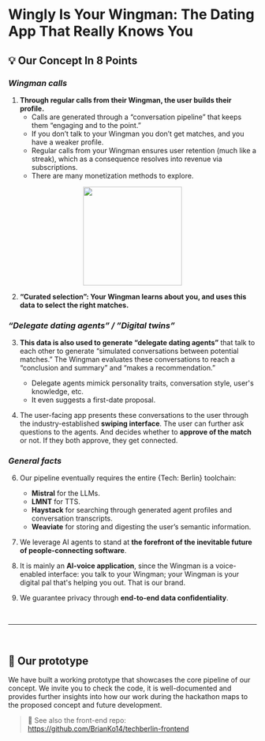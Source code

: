 
# Wingly Is Your Wingman: The Dating App That Really Knows You

## 💡 Our Concept In 8 Points

### *Wingman calls*

1. **Through regular calls from their Wingman, the user builds their profile.**
   - Calls are generated through a “conversation pipeline” that keeps them “engaging and to the point.”
   - If you don’t talk to your Wingman you don’t get matches, and you have a weaker profile.
   - Regular calls from your Wingman ensures user retention (much like a streak), which as a consequence resolves into revenue via subscriptions.
   - There are many monetization methods to explore.

<p align="center">
	<img src="https://img.notionusercontent.com/s3/prod-files-secure%2F2a0adaa5-e8b5-4687-8a65-6e280851b1af%2F8c1254d8-f7c9-4549-ab62-63cf808a27ca%2FBildschirmfoto_2025-01-19_um_08.47.29.png/size/w=580?exp=1737284006&sig=VjxQjU_95B18CkeAyvKHH-RaerxrGLnKyEXUqMzYr28" width="200">
</p>

2. **“Curated selection”: Your Wingman learns about you, and uses this data to select the right matches.**

### *“Delegate dating agents” / ”Digital twins”*
	
3. **This data is also used to generate “delegate dating agents”** that talk to each other to generate “simulated conversations between potential matches.” The Wingman evaluates these conversations to reach a “conclusion and summary” and “makes a recommendation.”
   - Delegate agents mimick personality traits, conversation style, user's knowledge, etc.
   - It even suggests a first-date proposal.

5. The user-facing app presents these conversations to the user through the industry-established **swiping interface**. The user can further ask questions to the agents. And decides whether to **approve of the match** or not. If they both approve, they get connected.

### *General facts*

6. Our pipeline eventually requires the entire {Tech: Berlin} toolchain:
   - **Mistral** for the LLMs.
   - **LMNT** for TTS.
   - **Haystack** for searching through generated agent profiles and conversation transcripts.
   - **Weaviate** for storing and digesting the user’s semantic information.
   
   
7. We leverage AI agents to stand at **the forefront of the inevitable future of people-connecting software**. 

8. It is mainly an **AI-voice application**, since the Wingman is a voice-enabled interface: you talk to your Wingman; your Wingman is your digital pal that's helping you out. That is our brand.

9. We guarantee privacy through **end-to-end data confidentiality**.

<br />

---

<br />

## 🚀 Our prototype

We have built a working prototype that showcases the core pipeline of our concept. We invite you to check the code, it is well-documented and provides further insights into how our work during the hackathon maps to the proposed concept and future development.

> 📲 See also the front-end repo: https://github.com/BrianKo14/techberlin-frontend

